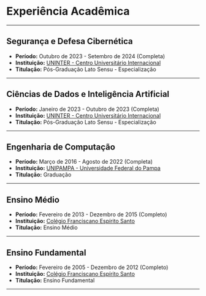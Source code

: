 # Experiência Acadêmica

---

## Segurança e Defesa Cibernética

- **Período:** Outubro de 2023 - Setembro de 2024 (Completa)
- **Instituição:** [UNINTER - Centro Universitário Internacional](https://www.uninter.com/)
- **Titulação:** Pós-Graduação Lato Sensu - Especialização

---

## Ciências de Dados e Inteligência Artificial

- **Período:** Janeiro de 2023 - Outubro de 2023 (Completa)
- **Instituição:** [UNINTER - Centro Universitário Internacional](https://www.uninter.com/)
- **Titulação:** Pós-Graduação Lato Sensu - Especialização

---

## Engenharia de Computação

- **Período:** Março de 2016 - Agosto de 2022 (Completa)
- **Instituição:** [UNIPAMPA - Universidade Federal do Pampa](https://www.unipampa.edu.br/)
- **Titulação:** Graduação

---

## Ensino Médio

- **Período:** Fevereiro de 2013 - Dezembro de 2015 (Completo)
- **Instituição:** [Colégio Franciscano Espírito Santo](https://www.cfes.com.br/)
- **Titulação:** Ensino Médio

---

## Ensino Fundamental

- **Período:** Fevereiro de 2005 - Dezembro de 2012 (Completo)
- **Instituição:** [Colégio Franciscano Espírito Santo](https://www.cfes.com.br/)
- **Titulação:** Ensino Fundamental

---